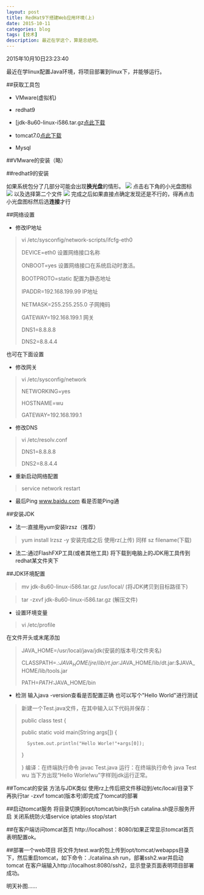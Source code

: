```yaml
---
layout: post
title: RedHat9下搭建Web应用环境(上)
date: 2015-10-11
categories: blog
tags: [技术]
description: 最近在学这个，算是总结吧。
---
```


2015年10月10日23:23:40

最近在学linux配置Java环境，将项目部署到linux下，并能够运行。

##获取工具包
- VMware(虚拟机)

- redhat9

- [jdk-8u60-linux-i586.tar.gz[点此下载](http://www.oracle.com/technetwork/java/javase/downloads/jdk8-downloads-2133151.html)

- tomcat7.0[点此下载](http://tomcat.apache.org/download-70.cgi)

- Mysql

##VMware的安装（略）

##redhat9的安装

如果系统包分了几部分可能会出现**换光盘**的情形。
	![](http://7xnfbg.com1.z0.glb.clouddn.com/2015-10-11-1.jpg)
点击右下角的小光盘图标
	![](http://7xnfbg.com1.z0.glb.clouddn.com/2015-10-11-2.jpg)
以及选择第二个文件
	![](http://7xnfbg.com1.z0.glb.clouddn.com/2015-10-11-3.jpg)
完成之后如果直接点确定发现还是不行的，得再点击小光盘图标然后选**连接**才行

##网络设置　
- 修改IP地址

>vi /etc/sysconfig/network-scripts/ifcfg-eth0
>
>DEVICE=eth0				设置网络接口名称
>
>ONBOOT=yes					设置网络接口在系统启动时激活。
>
>BOOTPROTO=static			配置为静态地址
>
>IPADDR=192.168.199.99		IP地址
>
>NETMASK=255.255.255.0		子网掩码
>
>GATEWAY=192.168.199.1		网关
>
>DNS1=8.8.8.8
>
>DNS2=8.8.4.4

也可在下面设置

- 修改网关
>vi /etc/sysconfig/network
>
>NETWORKING=yes
>
>HOSTNAME=wu
>
>GATEWAY=192.168.199.1

- 修改DNS

>vi /etc/resolv.conf
>
>DNS1=8.8.8.8
>
>DNS2=8.8.4.4

- 重新启动网络配置
>service network restart
- 最后Ping www.baidu.com 看是否能Ping通
	
##安装JDK
- 法一:直接用yum安装lrzsz（推荐）
>yum install lrzsz -y
	安装完成之后
>使用rz(上传)
	同样
>sz filename(下载)
	
- 法二:通过FlashFXP工具(或者其他工具)
	将下载到电脑上的JDK用工具传到redhat某文件夹下
	
##JDK环境配置
>mv jdk-8u60-linux-i586.tar.gz /usr/local/   (将JDK拷贝到目标路径下)

>tar -zxvf jdk-8u60-linux-i586.tar.gz	(解压文件)

- 设置环境变量

>vi /etc/profile

在文件开头或末尾添加

>JAVA_HOME=/usr/local/java/jdk(安装的版本号/文件夹名) 
>
>CLASSPATH=.:$JAVA_HOME/jre/lib/rt.jar:$JAVA_HOME/lib/dt.jar:$JAVA_HOME/lib/tools.jar 
>
>PATH=$PATH:$JAVA_HOME/bin 
	
- 检测
输入java -version查看是否配置正确
也可以写个"Hello World"进行测试

>新建一个Test.java文件，在其中输入以下代码并保存： 
>
>public class test { 
>
>	public static void main(String args[]) { 
>
>		System.out.println("Hello Worle!"+args[0]); 
>
>	} 
>
>} 
	编译：在终端执行命令 javac Test.java 
	运行：在终端执行命令 java Test wu 
	当下方出现“Hello Worle!wu”字样则jdk运行正常。
	
##Tomcat的安装
方法与JDK类似
使用rz上传后把文件移动到/etc/local/目录下再执行tar -zxvf tomcat(版本号)即完成了tomcat的部署

##启动tomcat服务
将目录切换到opt/tomcat/bin执行sh catalina.sh提示服务开启
关闭系统防火墙service iptables stop/start

##在客户端访问tomcat首页
http://localhost：8080/如果正常显示tomcat首页表明配置ok。

##部署一个web项目
将文件为test.war的包上传到opt/tomcat/webapps目录下，然后重启tomcat，如下命令：./catalina.sh run，部署ssh2.war并启动tomcat
在客户端输入http://localhost:8080/ssh2，显示登录页面表明项目部署成功。

明天补图......